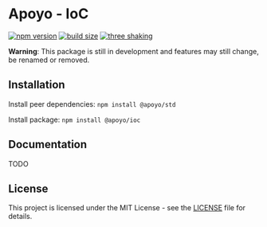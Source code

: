 # Apoyo - IoC

[![npm version](https://badgen.net/npm/v/@apoyo/ioc)](https://www.npmjs.com/package/@apoyo/ioc)
[![build size](https://badgen.net/bundlephobia/min/@apoyo/ioc)](https://bundlephobia.com/result?p=@apoyo/ioc)
[![three shaking](https://badgen.net/bundlephobia/tree-shaking/@apoyo/ioc)](https://bundlephobia.com/result?p=@apoyo/ioc)

**Warning**: This package is still in development and features may still change, be renamed or removed.

## Installation

Install peer dependencies:
`npm install @apoyo/std`

Install package:
`npm install @apoyo/ioc`

## Documentation

TODO
<!-- Please visit the [documentation](https://nx-apoyo.netlify.app/guide/scopes/getting-started.html) for more information. -->

## License

This project is licensed under the MIT License - see the [LICENSE](LICENSE) file for details.
